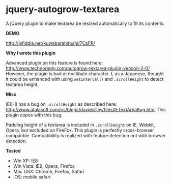 jquery-autogrow-textarea
========================

A jQuery plugin to make textarea be resized automatically to fit its contents.

**DEMO**

http://jsfiddle.net/kuwabarahiroshi/7CsFR/

**Why I wrote this plugin**

Advanced plugin on this feature is found here: http://www.technoreply.com/autogrow-textarea-plugin-version-2-0/
However, the plugin is bad at multibyte character.
I, as a Japanese, thought it could be enhanced with using `setInterval()` and `.scrollHeight` to detect textarea height.

**Misc**

IE6-8 has a bug on `.scrollHeight` as described here: http://www.atalasoft.com/cs/blogs/davidcilley/files/IETextAreaBug.html
This plugin copes with this bug.

Padding height of a textarea is included in `.scrollHeight` on IE, Webkit, Opera, but excluded on FireFox.
This plugin is perfectly cross-browser compatible.
Compatibility is realized with feature detection not with browser detection.

**Tested**

 * Win XP: IE8
 * Win Vista: IE9, Opera, Firefox
 * Mac OSX: Chrome, Firefox, Safari
 * iOS: mobile safari